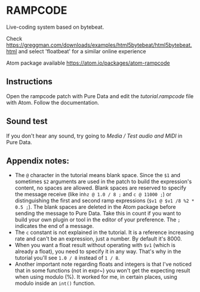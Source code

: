 # RAMPCODE
Live-coding system based on bytebeat.

Check https://greggman.com/downloads/examples/html5bytebeat/html5bytebeat.html and select 'floatbeat' for a similar online experience

Atom package available https://atom.io/packages/atom-rampcode

## Instructions
Open the rampcode patch with Pure Data and edit the *tutorial.rampcode* file with Atom.  Follow the documentation.

## Sound test
If you don't hear any sound, try going to *Media / Test audio and MIDI* in Pure Data.

## Appendix notes:
+ The `@` character in the tutorial means blank space. Since the `$1` and sometimes `$2` arguments are used in the patch to build the expression's content, no spaces are allowed. Blank spaces are reserved to specify the message receive (like in`hz @ 1.0 / 8 ;` and `c @ 11000 ;`) or distinguishing the first and second ramp expressions (`$v1 @ $v1 /8 %2 * 0.5 ;`). The blank spaces are deleted in the Atom package before sending the message to Pure Data. Take this in count if you want to build your own plugin or tool in the editor of your preference. The `;` indicates the end of a message.
+ The `c` constant is not explained in the tutorial. It is a reference increasing rate and can't be an expression, just a number. By default it's 8000.
+ When you want a float result without operating with `$v1` (which is already a float), you need to specify it in any way. That's why in the tutorial you'll see `1.0 / 8` instead of `1 / 8`.
+ Another important note regarding floats and integers is that I've noticed that in some functions (not in expr~) you won't get the expecting result when using modulo (%). It worked for me, in certain places, using modulo inside an `int()` function.
